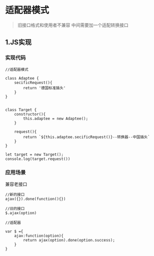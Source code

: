 # 适配器模式

> 旧接口格式和使用者不兼容
> 中间需要加一个适配转换接口

## 1.JS实现
### 实现代码

```
//适配器模式

class Adaptee {
    secificRequest(){
        return '德国标准插头'
    }
}


class Target {
    constructor(){
        this.adaptee = new Adaptee();
    }

    request(){
        return `${this.adaptee.secificRequest()}--转换器--中国插头`
    }
}

let target = new Target();
console.log(target.request())
```

### 应用场景
兼容老接口
```
//新的接口
ajax({}).done(function(){})

//旧的接口
$.ajax(option)

//适配器

var $ ={
    ajax:function(option){
        return ajax(option).done(option.success);
    }
} 
```